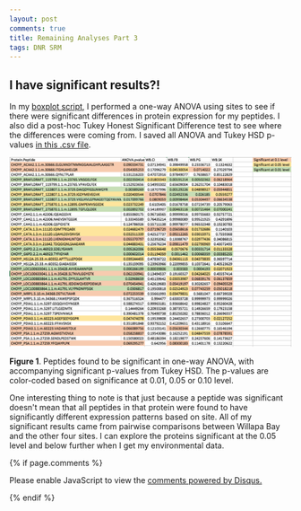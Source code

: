 ```yaml
---
layout: post
comments: true
title: Remaining Analyses Part 3
tags: DNR SRM
---
```


## I have significant results?!

In my [boxplot script](https://github.com/RobertsLab/project-oyster-oa/blob/master/analyses/DNR_SRM_20170902/2017-10-10-Troubleshooting/2017-11-05-Integrated-Dataset/2017-11-06-Boxplots/2017-11-06-Protein-Area-Boxplots-after-Integration.R), I performed a one-way ANOVA using sites to see if there were significant differences in protein expression for my peptides. I also did a post-hoc Tukey Honest Significant Difference test to see where the differences were coming from. I saved all ANOVA and Tukey HSD p-values [in this .csv file](https://github.com/RobertsLab/project-oyster-oa/blob/master/analyses/DNR_SRM_20170902/2017-10-10-Troubleshooting/2017-11-05-Integrated-Dataset/2017-11-06-Boxplots/2017-11-06-OneWayANOVA-TukeyHSD-by-Site-pValues.csv).

![Annotated-results](https://raw.githubusercontent.com/RobertsLab/project-oyster-oa/master/analyses/DNR_SRM_20170902/2017-10-10-Troubleshooting/2017-11-05-Integrated-Dataset/2017-11-06-Boxplots/2017-11-06-Annotated-Results.jpeg)

**Figure 1**. Peptides found to be significant in one-way ANOVA, with accompanying significant p-values from Tukey HSD. The p-values are color-coded based on significance at 0.01, 0.05 or 0.10 level.

One interesting thing to note is that just because a peptide was significant doesn't mean that all peptides in that protein were found to have significantly different expression patterns based on site. All of my significant results came from pairwise comparisons between Willapa Bay and the other four sites. I can explore the proteins significant at the 0.05 level and below further when I get my environmental data.

{% if page.comments %}

<div id="disqus_thread"></div>
<script>

/**
*  RECOMMENDED CONFIGURATION VARIABLES: EDIT AND UNCOMMENT THE SECTION BELOW TO INSERT DYNAMIC VALUES FROM YOUR PLATFORM OR CMS.
*  LEARN WHY DEFINING THESE VARIABLES IS IMPORTANT: https://disqus.com/admin/universalcode/#configuration-variables*/
/*
var disqus_config = function () {
this.page.url = PAGE_URL;  // Replace PAGE_URL with your page's canonical URL variable
this.page.identifier = PAGE_IDENTIFIER; // Replace PAGE_IDENTIFIER with your page's unique identifier variable
};
*/
(function() { // DON'T EDIT BELOW THIS LINE
var d = document, s = d.createElement('script');
s.src = 'https://the-responsible-grad-student.disqus.com/embed.js';
s.setAttribute('data-timestamp', +new Date());
(d.head || d.body).appendChild(s);
})();
</script>
<noscript>Please enable JavaScript to view the <a href="https://disqus.com/?ref_noscript">comments powered by Disqus.</a></noscript>

{% endif %}

<script id="dsq-count-scr" src="//the-responsible-grad-student.disqus.com/count.js" async></script>
